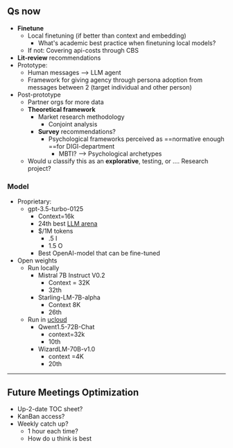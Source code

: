 ## Qs now
- **Finetune**
	- Local finetuning (if better than context and embedding)
		- What's academic best practice when finetuning local models?
	- If not: Covering api-costs through CBS
- **Lit-review** recommendations
- Prototype:
	- Human messages --> LLM agent
	- Framework for giving agency through persona adoption from messages between 2 (target individual and other person)
- Post-prototype
	- Partner orgs for more data
	- **Theoretical framework**
		- Market research methodology
			- Conjoint analysis
		- **Survey** recommendations?
			- Psychological frameworks perceived as ==normative enough ==for DIGI-department
				- MBTI? --> Psychological archetypes
	- Would u classify this as an **explorative**, testing, or …. Research project?

### Model
- Proprietary:
	- gpt-3.5-turbo-0125
		- Context=16k
		- 24th best [LLM arena](https://huggingface.co/spaces/lmsys/chatbot-arena-leaderboard)
		- $/1M tokens
			- .5 I
			- 1.5 O
		- Best OpenAI-model that can be fine-tuned
- Open weights
	- Run locally
		- Mistral 7B Instruct V0.2
			- Context = 32K
			- 32th
		- Starling-LM-7B-alpha
			- Context 8K
			- 26th
	- Run in [ucloud](https://cloud.sdu.dk/app/applications/overview/)
		- Qwent1.5-72B-Chat
			- context=32k
			- 10th
		- WizardLM-70B-v1.0
			- context =4K
			- 20th

---

## Future Meetings Optimization
- Up-2-date TOC sheet?
- KanBan access?
- Weekly catch up?
	- 1 hour each time?
	- How do u think is best
